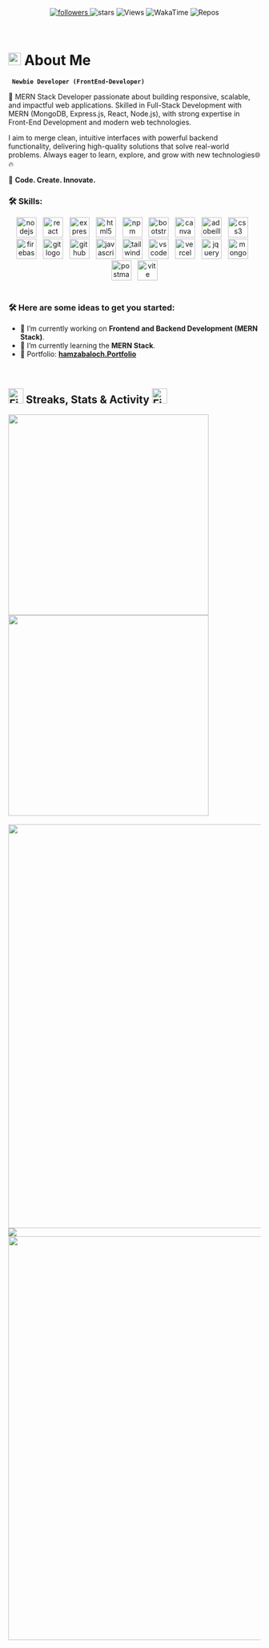 <p align="center"> 
  <a href="https://github.com/Hamzabaloch08?tab=followers">
    <img alt="followers" title="Follow me on Github" src="https://custom-icon-badges.demolab.com/github/followers/Hamzabaloch08?color=FF0000&style=for-the-badge&logo=person-add&labelColor=000000&logoColor=white&label=Follow"/>
  </a>
  <img alt="stars" title="stars" src="https://custom-icon-badges.demolab.com/github/stars/Hamzabaloch08?logo=star&style=for-the-badge&color=FF0000&labelColor=000000"/>
  <img alt="Views" title="Views" src="https://komarev.com/ghpvc/?username=Hamzabaloch08&style=for-the-badge&color=00000F"/>
  <img alt="WakaTime" title="WakaTime" src="https://wakatime.com/badge/user/018e156a-97fe-4052-9550-7a4c5bc45f92.svg?&logoColor=white&style=for-the-badge&color=00000F"/>
  <img alt="Repos" title="Repos" src="https://custom-icon-badges.demolab.com/badge/-Hamzabaloch-black?logo=package&logoColor=white&style=for-the-badge"/>
</p>
<br>

# <img src="https://raw.githubusercontent.com/Tarikul-Islam-Anik/Animated-Fluent-Emojis/master/Emojis/Smilies/Grinning%20Cat.png" alt="Grinning Cat" width="25" height="25" /> About Me
**` Newbie Developer (FrontEnd-Developer)`**

🚀 MERN Stack Developer passionate about building responsive, scalable, and impactful web applications.
Skilled in Full-Stack Development with MERN (MongoDB, Express.js, React, Node.js), with strong expertise in Front-End Development and modern web technologies.

I aim to merge clean, intuitive interfaces with powerful backend functionality, delivering high-quality solutions that solve real-world problems.
Always eager to learn, explore, and grow with new technologies🌐🔥

🌟 **Code. Create. Innovate.**

### 🛠️ Skills:

<div align="center">
  <img src="https://skillicons.dev/icons?i=nodejs" height="40" alt="nodejs logo"  />
  <img width="5" />
  <img src="https://skillicons.dev/icons?i=react" height="40" alt="react logo"  />
  <img width="5" />
  <img src="https://skillicons.dev/icons?i=express" height="40" alt="express logo"  />
  <img width="5" />
  <img src="https://skillicons.dev/icons?i=html" height="40" alt="html5 logo"  />
  <img width="5" />
  <img src="https://cdn.jsdelivr.net/gh/devicons/devicon/icons/npm/npm-original-wordmark.svg" height="40" alt="npm logo"  />
  <img width="5" />
  <img src="https://skillicons.dev/icons?i=bootstrap" height="40" alt="bootstrap logo"  />
  <img width="5" />
  <img src="https://cdn.simpleicons.org/canva/00C4CC" height="40" alt="canva logo"  />
  <img width="5" />
  <img src="https://skillicons.dev/icons?i=ai" height="40" alt="adobeillustrator logo"  />
  <img width="5" />
  <img src="https://skillicons.dev/icons?i=css" height="40" alt="css3 logo"  />
  <img width="5" />
  <img src="https://skillicons.dev/icons?i=firebase" height="40" alt="firebase logo"  />
  <img width="5" />
  <img src="https://skillicons.dev/icons?i=git" height="40" alt="git logo"  />
  <img width="5" />
  <img src="https://skillicons.dev/icons?i=github" height="40" alt="github logo"  />
  <img width="5" />
  <img src="https://skillicons.dev/icons?i=js" height="40" alt="javascript logo"  />
  <img width="5" />
  <img src="https://skillicons.dev/icons?i=tailwind" height="40" alt="tailwindcss logo"  />
  <img width="5" />
  <img src="https://skillicons.dev/icons?i=vscode" height="40" alt="vscode logo"  />
  <img width="5" />
  <img src="https://skillicons.dev/icons?i=vercel" height="40" alt="vercel logo"  />
  <img width="5" />
  <img src="https://skillicons.dev/icons?i=jquery" height="40" alt="jquery logo"  />
  <img width="5" />
  <img src="https://skillicons.dev/icons?i=mongodb" height="40" alt="mongodb logo"  />
  <img width="5" />
  <img src="https://skillicons.dev/icons?i=postman" height="40" alt="postman logo"  />
  <img width="5" />
  <img src="https://skillicons.dev/icons?i=vite" height="40" alt="vite logo"  />
</div>
<br>

### 🛠️ Here are some ideas to get you started:

- 🔭 I’m currently working on **Frontend and Backend Development (MERN Stack)**.
- 🌱 I’m currently learning the **MERN Stack**.
- 🌟 Portfolio: **<a href="https://hamzabaloch.vercel.app/" target="_blank">hamzabaloch.Portfolio</a>**
<br>

<h2><img src="https://user-images.githubusercontent.com/74038190/216122041-518ac897-8d92-4c6b-9b3f-ca01dcaf38ee.png" alt="Fire Emoji" width="30" height="30"> Streaks, Stats & Activity <img src="https://user-images.githubusercontent.com/74038190/216122041-518ac897-8d92-4c6b-9b3f-ca01dcaf38ee.png" alt="Fire Emoji" width="30" height="30"></h2>

<div>
  <img align="center" width="400" src="https://github-readme-stats.vercel.app/api?username=Hamzabaloch08&hide_border=true&title_color=FFFFFF&show_icons=true&icon_color=FF0000&ring_color=FF0000&bg_color=000000&text_color=FFFFFF&rank_icon=github" />

  <img align="center" width="400" src="https://github-readme-streak-stats-eight.vercel.app/?user=Hamzabaloch08&theme=highcontrast&currStreakNum=FF0000&fire=FF0000&card_height=205&currStreakLabel=FF0000&ring=FF0000&border=000000" />
</div>
<br/>

<img width="805" src="https://github-readme-activity-graph.vercel.app/graph?username=Hamzabaloch08&theme=high-contrast&hide_border=true&area_color=FF0000&area=true&point=FF0000&line=FF0000&" />

<img align="center" src="https://github-readme-stats.vercel.app/api/top-langs/?username=Hamzabaloch08&layout=compact&text_color=FFFFFF&bg_color=000000&card_width=805&hide_border=true&title_color=FF0000" />
<br/>

<img align="center" width="805" src="https://github-readme-stats.vercel.app/api/wakatime?username=Hamzabaloch08&theme=midnight-purple&card_width=805&title_color=FF0000&bg_color=000000&layout=default&hide_border=true&text_color=FFFFFF" />
</p>
